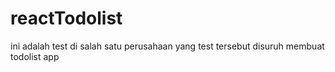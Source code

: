 # reactTodolist


ini adalah test di salah satu perusahaan yang test tersebut disuruh membuat todolist app 
